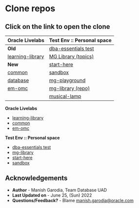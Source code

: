 # Clone repos

## Click on the link to open the clone

<style>
.heatMap {
    width: 100%;
    text-align: left;
}
</style>

<div class="heatMap">

| Oracle Livelabs     | Test Env :: Personal space                                                    |
|---------------------|-------------------------------------------------------------------------------|
| **Old** 		      | [dba-essentials test](./../../../mg-playground/projects/dba-essentials-test)  |
| [learning-library](./../../../learning-library) | [MG Library (topics)](./../../../mg-playground/mg-library) |
| **New** 		                                  | [start-here](./../../../mg-playground/start-here) |
| [common](./../../../oracle-livelabs/common)     | [sandbox](./../../../mg-playground/z-sandbox)     | 
| [database](./../../../oracle-livelabs/database) | [mg-playground](./../../../mg-playground)  		  |
| [em-omc](./../../../oracle-livelabs/em-omc)     | [mg-library (repo)](./../../../mg-library)        | 
| 												  | [musical-lamp](./../../../musical-lamp) 		  |


<if type="hidden">

**Oracle Livelabs**

 - [learning-library](./../../../learning-library)
 - [common](./../../../oracle-livelabs/common)
 - [em-omc](./../../../oracle-livelabs/em-omc)

**Test Env :: Personal space**

 - [dba-essentials test](http://127.0.0.1:3001/mg-playground/projects/dba-essentials-test)
 - [mg-library](./../../../mg-playground/mg-library)
 - [start-here](./../../../mg-playground/start-here)
 - [sandbox](./../../../mg-playground/z-sandbox)

</if>

## Acknowledgements

 - **Author** - Manish Garodia, Team Database UAD
 - **Last Updated on** - June 25, (Sun) 2022
 - **Questions/Feedback?** - Blame [manish.garodia@oracle.com](./files/email.md)
